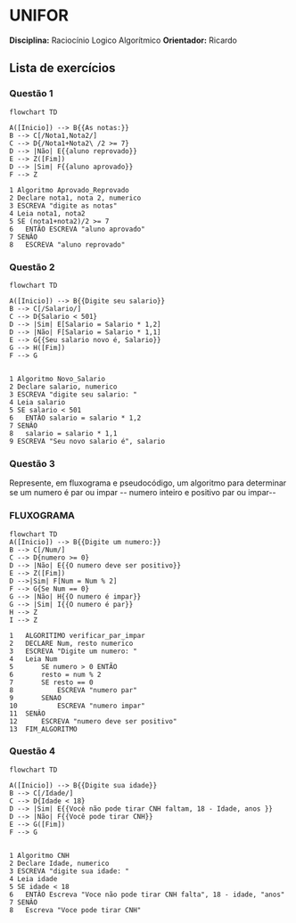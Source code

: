 # UNIFOR
**Disciplina:** Raciocínio Logico Algorítmico
**Orientador:** Ricardo
## Lista de exercícios
### Questão 1
```mermaid
flowchart TD

A([Inicio]) --> B{{As notas:}}
B --> C[/Nota1,Nota2/]
C --> D{/Nota1+Nota2\ /2 >= 7}	
D --> |Não| E{{aluno reprovado}}
E --> Z([Fim])
D --> |Sim| F{{aluno aprovado}}
F --> Z

```

```
1 Algoritmo Aprovado_Reprovado
2 Declare nota1, nota 2, numerico
3 ESCREVA "digite as notas"
4 Leia nota1, nota2
5 SE (nota1+nota2)/2 >= 7
6 	ENTÃO ESCREVA "aluno aprovado"
7 SENÂO
8 	ESCREVA "aluno reprovado"
```


### Questão 2
```mermaid
flowchart TD

A([Inicio]) --> B{{Digite seu salario}}
B --> C[/Salario/]
C --> D{Salario < 501}	
D --> |Sim| E[Salario = Salario * 1,2]
D --> |Não| F[Salario = Salario * 1,1]
E --> G{{Seu salario novo é, Salario}}
G --> H([Fim])
F --> G


```

```
1 Algoritmo Novo_Salario
2 Declare salario, numerico
3 ESCREVA "digite seu salario: "
4 Leia salario
5 SE salario < 501
6 	ENTÂO salario = salario * 1,2
7 SENÂO
8 	salario = salario * 1,1
9 ESCREVA "Seu novo salario é", salario

```

### Questão 3
Represente, em fluxograma e pseudocódigo, um algoritmo para determinar se um numero é par ou impar -- numero inteiro e positivo par ou impar--

### FLUXOGRAMA
```mermaid
flowchart TD
A([Inicio]) --> B{{Digite um numero:}}
B --> C[/Num/]
C --> D{numero >= 0}	
D --> |Não| E{{O numero deve ser positivo}}
E --> Z([Fim])
D -->|Sim| F[Num = Num % 2]
F --> G{Se Num == 0} 
G --> |Não| H{{O numero é impar}}
G --> |Sim| I{{O numero é par}}
H --> Z
I --> Z

```

```
1	ALGORITIMO verificar_par_impar
2	DECLARE Num, resto numerico
3	ESCREVA "Digite um numero: "
4	Leia Num
5		SE numero > 0 ENTÃO
6		resto = num % 2
7		SE resto == 0 
8			ESCREVA "numero par"
9		SENAO
10			ESCREVA "numero impar"
11	SENÂO 
12		ESCREVA "numero deve ser positivo"
13	FIM_ALGORITMO

```

### Questão 4

```mermaid
flowchart TD

A([Inicio]) --> B{{Digite sua idade}}
B --> C[/Idade/]
C --> D{Idade < 18}	
D --> |Sim| E{{Você não pode tirar CNH faltam, 18 - Idade, anos }}
D --> |Não| F{{Você pode tirar CNH}}
E --> G([Fim])
F --> G


```

```
1 Algoritmo CNH
2 Declare Idade, numerico
3 ESCREVA "digite sua idade: "
4 Leia idade
5 SE idade < 18
6 	ENTÂO Escreva "Voce não pode tirar CNH falta", 18 - idade, "anos"
7 SENÂO
8 	Escreva "Voce pode tirar CNH"





```
